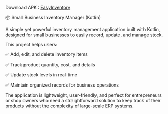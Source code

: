 Download APK : [EasyInventory](https://drive.google.com/file/d/1peQ6yzpjvYbLix_d50us5t8z4On9Kze1/view?usp=sharing)

📦 Small Business Inventory Manager (Kotlin)

A simple yet powerful inventory management application built with Kotlin, designed for small businesses to easily record, update, and manage stock.

This project helps users:

✅ Add, edit, and delete inventory items

✅ Track product quantity, cost, and details

✅ Update stock levels in real-time

✅ Maintain organized records for business operations

The application is lightweight, user-friendly, and perfect for entrepreneurs or shop owners who need a straightforward solution to keep track of their products without the complexity of large-scale ERP systems.
